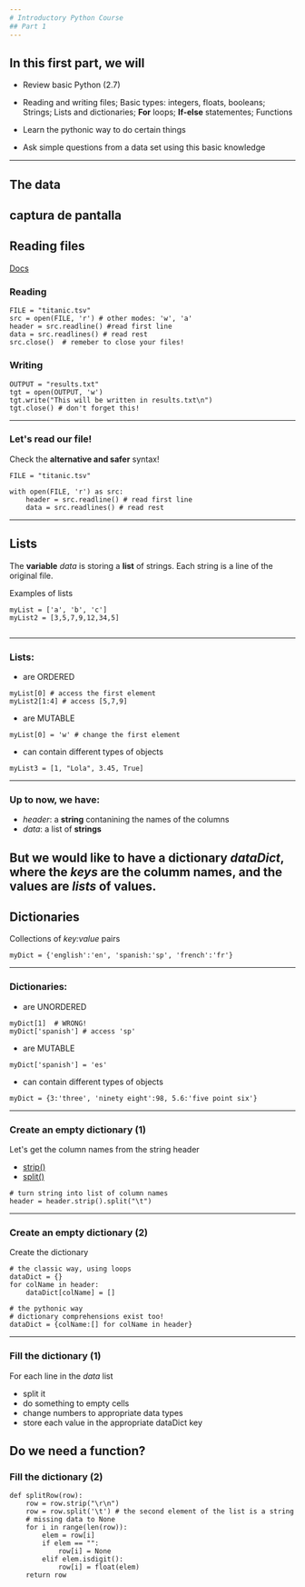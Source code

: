 ```yaml
---
# Introductory Python Course
## Part 1
---
```

## In this first part, we will
* Review basic Python (2.7)
 * Reading and writing files; Basic types: integers, floats, booleans; Strings; Lists and dictionaries; **For** loops; **If-else** statementes; Functions

* Learn the pythonic way to do certain things
* Ask simple questions from a data set using this basic knowledge
---
## The data

captura de pantalla
---
## Reading files

[Docs](https://docs.python.org/2/tutorial/inputoutput.html#reading-and-writing-files)

### Reading
```{Python}
FILE = "titanic.tsv"
src = open(FILE, 'r') # other modes: 'w', 'a'
header = src.readline() #read first line
data = src.readlines() # read rest
src.close()  # remeber to close your files!
```

### Writing
```{Python}
OUTPUT = "results.txt"
tgt = open(OUTPUT, 'w')
tgt.write("This will be written in results.txt\n")
tgt.close() # don't forget this!

```
---
### Let's read our file!

Check the **alternative and safer** syntax!

```{Python}
FILE = "titanic.tsv"

with open(FILE, 'r') as src:
    header = src.readline() # read first line
    data = src.readlines() # read rest
```
---
## Lists
The **variable** *data* is storing a **list** of strings. Each string is a line of the original file.

Examples of lists

```{Python}
myList = ['a', 'b', 'c']
myList2 = [3,5,7,9,12,34,5]


```
---
### Lists:

*  are ORDERED

```{Python}
myList[0] # access the first element
myList2[1:4] # access [5,7,9]
```
*  are MUTABLE

```{Python}
myList[0] = 'w' # change the first element
```

*  can contain different types of objects

```{Python}
myList3 = [1, "Lola", 3.45, True]
```

---
### Up to now, we have:

* *header*: a **string** contanining the names of the columns
* *data*: a list of **strings**

But we would like to have a **dictionary** *dataDict*, where the *keys* are the columm names, and the values are *lists* of values.
---
## Dictionaries
Collections of *key:value* pairs

```{Python}
myDict = {'english':'en', 'spanish:'sp', 'french':'fr'}
```

---
### Dictionaries:

* are UNORDERED

```{Python}
myDict[1]  # WRONG! 
myDict['spanish'] # access 'sp'
```

* are MUTABLE

```{Python}
myDict['spanish'] = 'es'
```

* can contain different types of objects

```{Python}
myDict = {3:'three', 'ninety eight':98, 5.6:'five point six'}
```
---
### Create an empty dictionary (1)
Let's get the column names from the string header
 
 * [strip()](https://docs.python.org/2/library/string.html#string.strip)
 * [split()](https://docs.python.org/2/library/string.html#string.split)

```{Python}
# turn string into list of column names
header = header.strip().split("\t") 
```
---
### Create an empty dictionary (2)
Create the dictionary

```
# the classic way, using loops
dataDict = {}
for colName in header:
    dataDict[colName] = []

# the pythonic way
# dictionary comprehensions exist too!
dataDict = {colName:[] for colName in header} 
```
---
### Fill the dictionary (1)
For each line in the *data* list

* split it
* do something to empty cells
* change numbers to appropriate data types
* store each value in the appropriate dataDict key

Do we need a function?
---
### Fill the dictionary (2)

```{Python}
def splitRow(row):
    row = row.strip("\r\n")
    row = row.split('\t') # the second element of the list is a string
    # missing data to None
    for i in range(len(row)):
        elem = row[i]
        if elem == "":
            row[i] = None
        elif elem.isdigit(): 
            row[i] = float(elem)
    return row
```
